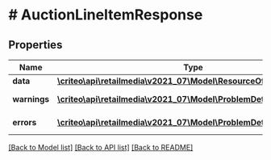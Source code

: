 # # AuctionLineItemResponse

## Properties

Name | Type | Description | Notes
------------ | ------------- | ------------- | -------------
**data** | [**\criteo\api\retailmedia\v2021_07\Model\ResourceOfAuctionLineItem**](ResourceOfAuctionLineItem.md) |  | [optional]
**warnings** | [**\criteo\api\retailmedia\v2021_07\Model\ProblemDetails[]**](ProblemDetails.md) |  | [optional] [readonly]
**errors** | [**\criteo\api\retailmedia\v2021_07\Model\ProblemDetails[]**](ProblemDetails.md) |  | [optional] [readonly]

[[Back to Model list]](../../README.md#models) [[Back to API list]](../../README.md#endpoints) [[Back to README]](../../README.md)
